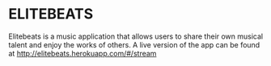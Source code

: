 # ELITEBEATS

Elitebeats is a music application that allows users to share their own musical talent and enjoy the works of others. A live version of the app can be found at http://elitebeats.herokuapp.com/#/stream
